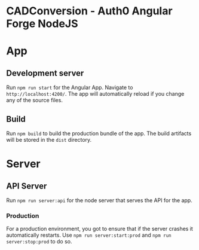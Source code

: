 # CADConversion - Auth0 Angular Forge NodeJS

# App
## Development server

Run `npm run start` for the Angular App. Navigate to `http://localhost:4200/`. The app will automatically reload if you change any of the source files.


## Build

Run `npm build` to build the production bundle of the app. The build artifacts will be stored in the `dist` directory.


# Server

## API Server

Run `npm run server:api` for the node server that serves the API for the app.

### Production
For a production environment, you got to ensure that if the server crashes it automatically restarts. Use `npm run server:start:prod` and `npm run server:stop:prod` to do so.
